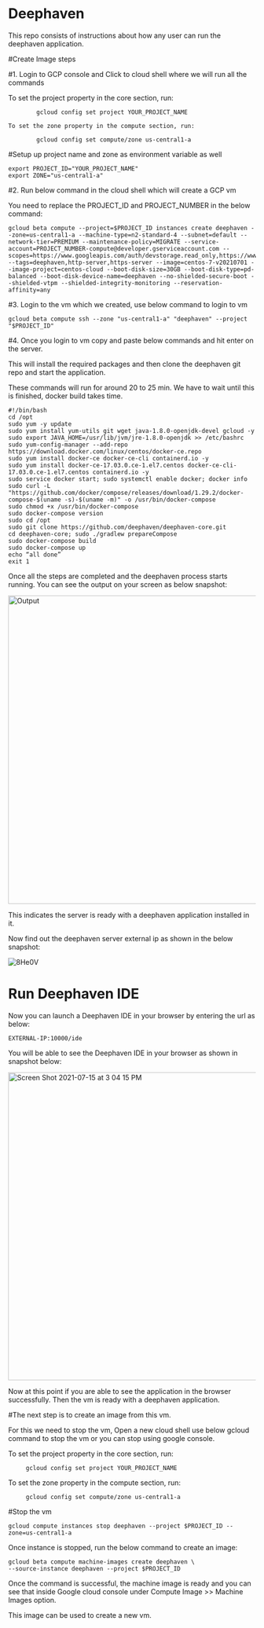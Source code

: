 # Deephaven

This repo consists of instructions about how any user can run the deephaven application.


#Create Image steps

#1. Login to GCP console and Click to cloud shell where we will run all the commands

   To set the project property in the core section, run:

```
        gcloud config set project YOUR_PROJECT_NAME
```

    To set the zone property in the compute section, run:

```
        gcloud config set compute/zone us-central1-a
```

#Setup up project name and zone as environment variable as well

```
export PROJECT_ID="YOUR_PROJECT_NAME"
export ZONE="us-central1-a"
```

#2. Run below command in the cloud shell which will create a GCP vm

You need to replace the PROJECT_ID and PROJECT_NUMBER in the below command:

```
gcloud beta compute --project=$PROJECT_ID instances create deephaven --zone=us-central1-a --machine-type=n2-standard-4 --subnet=default --network-tier=PREMIUM --maintenance-policy=MIGRATE --service-account=PROJECT_NUMBER-compute@developer.gserviceaccount.com --scopes=https://www.googleapis.com/auth/devstorage.read_only,https://www.googleapis.com/auth/logging.write,https://www.googleapis.com/auth/monitoring.write,https://www.googleapis.com/auth/servicecontrol,https://www.googleapis.com/auth/service.management.readonly,https://www.googleapis.com/auth/trace.append --tags=deephaven,http-server,https-server --image=centos-7-v20210701 --image-project=centos-cloud --boot-disk-size=30GB --boot-disk-type=pd-balanced --boot-disk-device-name=deephaven --no-shielded-secure-boot --shielded-vtpm --shielded-integrity-monitoring --reservation-affinity=any
```


#3. Login to the vm which we created, use below command to login to vm

```
gcloud beta compute ssh --zone "us-central1-a" "deephaven" --project "$PROJECT_ID"
```

#4. Once you login to vm copy and paste below commands and hit enter on the server.

This will install the required packages and then clone the  deephaven git repo and start the application.

These commands will run for around 20 to 25 min. We have to wait until this is finished, docker build takes time.  


```
#!/bin/bash
cd /opt
sudo yum -y update
sudo yum install yum-utils git wget java-1.8.0-openjdk-devel gcloud -y
sudo export JAVA_HOME=/usr/lib/jvm/jre-1.8.0-openjdk >> /etc/bashrc
sudo yum-config-manager --add-repo https://download.docker.com/linux/centos/docker-ce.repo
sudo yum install docker-ce docker-ce-cli containerd.io -y
sudo yum install docker-ce-17.03.0.ce-1.el7.centos docker-ce-cli-17.03.0.ce-1.el7.centos containerd.io -y
sudo service docker start; sudo systemctl enable docker; docker info
sudo curl -L "https://github.com/docker/compose/releases/download/1.29.2/docker-compose-$(uname -s)-$(uname -m)" -o /usr/bin/docker-compose
sudo chmod +x /usr/bin/docker-compose
sudo docker-compose version
sudo cd /opt
sudo git clone https://github.com/deephaven/deephaven-core.git
cd deephaven-core; sudo ./gradlew prepareCompose
sudo docker-compose build
sudo docker-compose up
echo “all done”
exit 1
```

Once all the steps are completed and the deephaven process starts running. You can see the output on your screen as below snapshot:

<img width="628" alt="Output" src="https://user-images.githubusercontent.com/80594801/125849884-3671ecf0-4747-4ea7-a4b6-5cad42b33997.png">

This indicates the server is ready with a deephaven application installed in it.

Now find out the deephaven server external ip as shown in the below snapshot:

![8He0V](https://user-images.githubusercontent.com/80594801/125961697-96eeb548-b97e-4d0b-8393-8f2bd57dad7a.jpeg)

# Run Deephaven IDE

Now you can launch a Deephaven IDE in your browser by entering the url as below:


```
EXTERNAL-IP:10000/ide
```

You will be able to see the Deephaven IDE in your browser as shown in snapshot below:



<img width="627" alt="Screen Shot 2021-07-15 at 3 04 15 PM" src="https://user-images.githubusercontent.com/80594801/125850504-a279f017-69e9-4009-96bc-d90f3e8bf830.png">


Now at this point if you are able to see the application in the browser successfully. Then the vm is ready with a deephaven application.

#The next step is to create an image from this vm.

For this we need to stop the vm, Open a new cloud shell use below gcloud command to stop the vm or you can stop using google console.

To set the project property in the core section, run:

```
     gcloud config set project YOUR_PROJECT_NAME
```

 To set the zone property in the compute section, run:

```
     gcloud config set compute/zone us-central1-a
```

#Stop the vm

```
gcloud compute instances stop deephaven --project $PROJECT_ID --zone=us-central1-a

```

Once instance is stopped, run the below command to create an image:


```
gcloud beta compute machine-images create deephaven \
--source-instance deephaven --project $PROJECT_ID
```

Once the command is successful, the machine image is ready and you can see that inside Google cloud console under Compute Image >> Machine Images option.

This image can be used to create a new vm.
